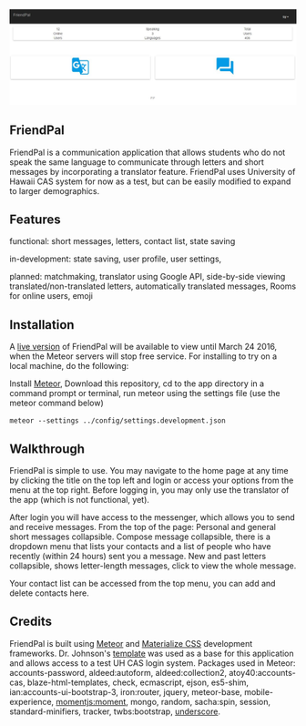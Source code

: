 ![](Home.JPG)

## FriendPal
FriendPal is a communication application that allows students who do not speak the same language to communicate
through letters and short messages by incorporating a translator feature. FriendPal uses University of Hawaii CAS system
for now as a test, but can be easily modified to expand to larger demographics.


## Features
functional:
short messages,
letters,
contact list,
state saving

in-development:
state saving,
user profile,
user settings,

planned:
matchmaking,
translator using Google API,
side-by-side viewing translated/non-translated letters,
automatically translated messages,
Rooms for online users,
emoji

## Installation
A [live version]() of FriendPal will be available to view until March 24 2016, when the Meteor servers will stop free service. For installing to try on a local machine, do the following:

Install [Meteor](https://www.meteor.com/),
Download this repository,
cd to the app directory in a command prompt or terminal,
run meteor using the settings file (use the meteor command below)

```
meteor --settings ../config/settings.development.json
```

## Walkthrough
FriendPal is simple to use. You may navigate to the home page at any time by clicking the title on the top left and login
or access your options from the menu at the top right. Before logging in, you may only use the translator
of the app (which is not functional, yet).

[](Messenger.JPG)

After login you will have access to the messenger, which allows you to send and receive messages.
From the top of the page: Personal and general short messages collapsible. Compose message collapsible, there is a
dropdown menu that lists your contacts and a list of people who have recently (within 24 hours) sent you a message.
New and past letters collapsible, shows letter-length messages, click to view the whole message.

[](Contacts.JPG)

Your contact list can be accessed from the top menu, you can add and delete contacts here.

## Credits
FriendPal is built using [Meteor](https://www.meteor.com/) and [Materialize CSS](http://materializecss.com/)
development frameworks.
Dr. Johnson's [template](https://githu.com/ics-software-engineering/meteor-example-uh-cas) was used as a base
for this application and allows access to a test UH CAS login system.
Packages used in Meteor: accounts-password, aldeed:autoform, aldeed:collection2, atoy40:accounts-cas,
blaze-html-templates, check, ecmascript, ejson, es5-shim, ian:accounts-ui-bootstrap-3, iron:router, jquery,
meteor-base, mobile-experience, [momentjs:moment](http://momentjs.com), mongo, random, sacha:spin, session, standard-minifiers, tracker,
twbs:bootstrap, [underscore](http://underscorejs.org/).





